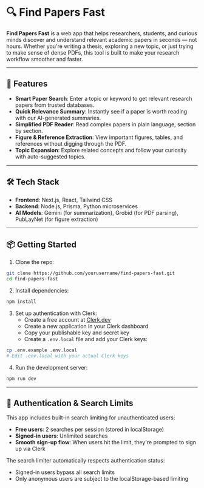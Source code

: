 # 🔍 Find Papers Fast

**Find Papers Fast** is a web app that helps researchers, students, and curious minds discover and understand relevant academic papers in seconds — not hours. Whether you're writing a thesis, exploring a new topic, or just trying to make sense of dense PDFs, this tool is built to make your research workflow smoother and faster.

---

## 🚀 Features

- **Smart Paper Search**: Enter a topic or keyword to get relevant research papers from trusted databases.
- **Quick Relevance Summary**: Instantly see if a paper is worth reading with our AI-generated summaries.
- **Simplified PDF Reader**: Read complex papers in plain language, section by section.
- **Figure & Reference Extraction**: View important figures, tables, and references without digging through the PDF.
- **Topic Expansion**: Explore related concepts and follow your curiosity with auto-suggested topics.

---

## 🛠️ Tech Stack

- **Frontend**: Next.js, React, Tailwind CSS
- **Backend**: Node.js, Prisma, Python microservices
- **AI Models**: Gemini (for summarization), Grobid (for PDF parsing), PubLayNet (for figure extraction)

---

## 📦 Getting Started

1. Clone the repo:

```bash
git clone https://github.com/yourusername/find-papers-fast.git
cd find-papers-fast
```

2. Install dependencies:

```bash
npm install
```

3. Set up authentication with Clerk:
   - Create a free account at [Clerk.dev](https://clerk.dev)
   - Create a new application in your Clerk dashboard
   - Copy your publishable key and secret key
   - Create a `.env.local` file and add your Clerk keys:

```bash
cp .env.example .env.local
# Edit .env.local with your actual Clerk keys
```

4. Run the development server:

```bash
npm run dev
```

---

## 🔐 Authentication & Search Limits

This app includes built-in search limiting for unauthenticated users:

- **Free users**: 2 searches per session (stored in localStorage)
- **Signed-in users**: Unlimited searches
- **Smooth sign-up flow**: When users hit the limit, they're prompted to sign up via Clerk

The search limiter automatically respects authentication status:

- Signed-in users bypass all search limits
- Only anonymous users are subject to the localStorage-based limiting
